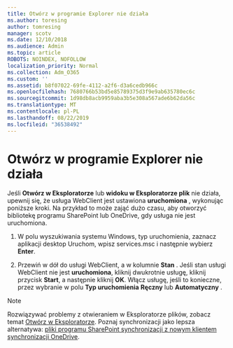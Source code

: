 ```yaml
---
title: Otwórz w programie Explorer nie działa
ms.author: toresing
author: tomresing
manager: scotv
ms.date: 12/10/2018
ms.audience: Admin
ms.topic: article
ROBOTS: NOINDEX, NOFOLLOW
localization_priority: Normal
ms.collection: Adm_O365
ms.custom: ''
ms.assetid: b8f07022-69fe-4112-a2f6-d3a6cedb966c
ms.openlocfilehash: 7680766b53bd5e85789375d3f9e9ab635780ec6c
ms.sourcegitcommit: 1d98db8acb9959aba3b5e308a567ade6b62da56c
ms.translationtype: MT
ms.contentlocale: pl-PL
ms.lasthandoff: 08/22/2019
ms.locfileid: "36538492"
---
```

# <a name="open-with-explorer-isnt-working"></a>Otwórz w programie Explorer nie działa

Jeśli **Otwórz w Eksploratorze** lub **widoku w Eksploratorze plik** nie działa, upewnij się, że usługa WebClient jest ustawiona **uruchomiona** , wykonując poniższe kroki. Na przykład to może zająć dużo czasu, aby otworzyć bibliotekę programu SharePoint lub OneDrive, gdy usługa nie jest uruchomiona. 
  
1. W polu wyszukiwania systemu Windows, typ uruchomienia, zaznacz aplikacji desktop Uruchom, wpisz services.msc i następnie wybierz **Enter**.
    
2. Przewiń w dół do usługi WebClient, a w kolumnie **Stan** . Jeśli stan usługi WebClient nie jest **uruchomiona**, kliknij dwukrotnie usługę, kliknij przycisk **Start**, a następnie kliknij **OK**. Włącz usługę, jeśli to konieczne, przez wybranie w polu **Typ uruchomienia** **Ręczny** lub **Automatyczny** . 
    
> [!NOTE]
> Rozwiązywać problemy z otwieraniem w Eksploratorze plików, zobacz temat [Otwórz w Eksploratorze](https://go.microsoft.com/fwlink/?linkid=871665). Poznaj synchronizacji jako lepsza alternatywa: [pliki programu SharePoint synchronizacji z nowym klientem synchronizacji OneDrive](https://go.microsoft.com/fwlink/?linkid=871666). 
  

